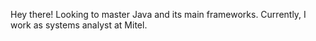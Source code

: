 Hey there!
Looking to master Java and its main frameworks.
Currently, I work as systems analyst at Mitel.

<!---
lucasandre22/lucasandre22 is a ✨ special ✨ repository because its `README.md` (this file) appears on your GitHub profile.
You can click the Preview link to take a look at your changes.
--->
